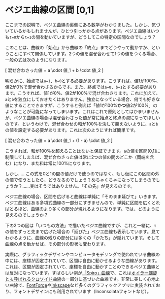 # ベジエ曲線の区間 [0,1]

ここまでの説明で、ベジエ曲線の裏側にある数学がわかりました。しかし、気づいているかもしれませんが、ひとつ引っかかる点があります。ベジエ曲線はいつも`t=0`から`t=1`の間を動いていますが、どうしてこの特定の区間なのでしょう？

このことは、曲線の「始点」から曲線の「終点」までどうやって動かすか、ということにすべて関係しています。2つの値を混ぜ合わせて1つの値をつくる場合、一般の式は次のようになります。

\[
  混ぜ合わさった値 = a \cdot 値_1 + b \cdot 値_2
\]

明らかに、始点では`a=1, b=0`とする必要があります。こうすれば、値1が100%、値2が0%で混ぜ合わさるからです。また、終点では`a=0, b=1`とする必要があります。こうすれば、値1が0%、値2が100%で混ぜ合わさります。これに加えて、`a`と`b`を独立にしておきたくはありません。独立になっている場合、何でも好きな値にすることできますが、こうすると例えば「値1が100%**かつ**値2が100%」のようなことが可能になってしまいます。これはこれで原則としてはかまいませんが、ベジエ曲線の場合は混ぜ合わさった値が常に始点と終点の*間*になってほしいのです。というわけで、混ぜ合わせの和が100%を決して超えないように、`a`と`b`の値を設定する必要があります。これは次のようにすれば簡単です。

\[
  混ぜ合わさった値 = a \cdot 値_1 + (1 - a) \cdot 値_2
\]

こうすれば、和が100%を超えることはないと保証できます。`a`の値を区間[0,1]に制限してしまえば、混ぜ合わさった値は常に2つの値の間のどこか（両端を含む）になり、また和は常に100%になります。

しかし……この式を0と1の間の値だけで使うのではなく、もし仮にこの区間の外の値で使うとしたら、どうなるのでしょう？めちゃくちゃになってしまうのでしょうか？……実はそうではありません。「その先」が見えるのです。

ベジエ曲線の場合、区間を広げると曲線は単純に「そのまま延びて」いきます。ベジエ曲線はある多項式曲線の一部分にすぎませんので、単純に区間を広くとればとるほど、曲線のより多くの部分が現れるようになります。では、どのように見えるのでしょうか？

下の2つの図は「いつもの方法」で描いたベジエ曲線ですが、これと一緒に、`t`の値をずっと先まで広げた場合の「延びた」ベジエ曲線も表示しています。見てわかるように、曲線の残りの部分には多くの「かたち」が隠れています。そして曲線の点を動かせば、その部分の形状も変わります。

<Graphic preset="simple" title="無限区間の2次ベジエ曲線" setup={this.setupQuadratic} draw={this.draw} />
<Graphic preset="simple" title="無限区間の3次ベジエ曲線" setup={this.setupCubic} draw={this.draw} />

実際に、グラフィックデザインやコンピュータモデリングで使われている曲線の中には、座標が固定されていて、区間は自由に動かせるような曲線があります。これは、区間が固定されていて、座標を自由に動かすことのできるベジエ曲線とは反対になっています。すばらしい例が[「Spiro」曲線](http://levien.com/phd/phd.html)で、これは[オイラー螺旋とも呼ばれるクロソイド曲線](https://ja.wikipedia.org/wiki/クロソイド曲線)の一部分に基づいた曲線です。非常に美しく心地よい曲線で、[FontForge](https://fontforge.github.io)や[Inkscape](https://inkscape.org/ja/)など多くのグラフィックアプリに実装されており、フォントデザインにも利用されています（Inconsolataフォントなど）。
